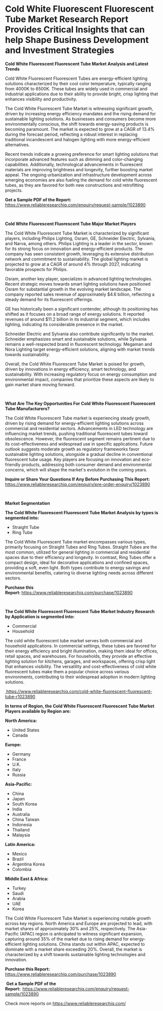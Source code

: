 <p><h1>Cold White Fluorescent Fluorescent Tube Market Research Report Provides Critical Insights that can help Shape Business Development and Investment Strategies</h1></p><p><strong>Cold White Fluorescent Fluorescent Tube Market Analysis and Latest Trends</strong></p>
<p><p>Cold White Fluorescent Fluorescent Tubes are energy-efficient lighting solutions characterized by their cool color temperature, typically ranging from 4000K to 6500K. These tubes are widely used in commercial and industrial applications due to their ability to provide bright, crisp lighting that enhances visibility and productivity. </p><p>The Cold White Fluorescent Tube Market is witnessing significant growth, driven by increasing energy efficiency mandates and the rising demand for sustainable lighting solutions. As businesses and consumers become more environmentally conscious, the shift towards energy-saving products is becoming paramount. The market is expected to grow at a CAGR of 13.4% during the forecast period, reflecting a robust interest in replacing traditional incandescent and halogen lighting with more energy-efficient alternatives. </p><p>Recent trends indicate a growing preference for smart lighting solutions that incorporate advanced features such as dimming and color-changing capabilities. Additionally, technological advancements in fluorescent materials are improving brightness and longevity, further boosting market appeal. The ongoing urbanization and infrastructure development across emerging economies are also fueling the demand for cold white fluorescent tubes, as they are favored for both new constructions and retrofitting projects.</p></p>
<p><strong>Get a Sample PDF of the Report:&nbsp;</strong> <a href="https://www.reliableresearchiq.com/enquiry/request-sample/1023890?utm_campaign=3058&utm_medium=2&utm_source=Github&utm_content=ia&utm_term=07032025&utm_id=cold-white-fluorescent-fluorescent-tube">https://www.reliableresearchiq.com/enquiry/request-sample/1023890</a></p>
<p>&nbsp;</p>
<p><strong>Cold White Fluorescent Fluorescent Tube Major Market Players</strong></p>
<p><p>The Cold White Fluorescent Tube Market is characterized by significant players, including Philips Lighting, Osram, GE, Schneider Electric, Sylvania, and Narva, among others. Philips Lighting is a leader in the sector, known for its strong focus on innovation and energy-efficient products. The company has seen consistent growth, leveraging its extensive distribution network and commitment to sustainability. The global lighting market is projected to grow at a CAGR of around 4% through 2027, indicating favorable prospects for Philips.</p><p>Osram, another key player, specializes in advanced lighting technologies. Recent strategic moves towards smart lighting solutions have positioned Osram for substantial growth in the evolving market landscape. The company reported sales revenue of approximately $4.6 billion, reflecting a steady demand for its fluorescent offerings.</p><p>GE has historically been a significant contender, although its positioning has shifted as it focuses on a broad range of energy solutions. It reported revenues of around $11.2 billion in its industrial segment, which includes lighting, indicating its considerable presence in the market.</p><p>Schneider Electric and Sylvania also contribute significantly to the market. Schneider emphasizes smart and sustainable solutions, while Sylvania remains a well-respected brand in fluorescent technology. Megaman and Nora Lighting target energy-efficient solutions, aligning with market trends towards sustainability.</p><p>Overall, the Cold White Fluorescent Tube Market is poised for growth, driven by innovations in energy efficiency, smart technology, and sustainability. With increasing regulatory focus on energy consumption and environmental impact, companies that prioritize these aspects are likely to gain market share moving forward.</p></p>
<p>&nbsp;</p>
<p><strong>What Are The Key Opportunities For Cold White Fluorescent Fluorescent Tube Manufacturers?</strong></p>
<p><p>The Cold White Fluorescent Tube market is experiencing steady growth, driven by rising demand for energy-efficient lighting solutions across commercial and residential sectors. Advancements in LED technology are influencing market trends, pushing traditional fluorescent tubes toward obsolescence. However, the fluorescent segment remains pertinent due to its cost-effectiveness and widespread use in specific applications. Future outlook suggests moderate growth as regulatory frameworks favor sustainable lighting solutions, alongside a gradual decline in conventional fluorescent tube usage. Key players are focusing on innovation and eco-friendly products, addressing both consumer demand and environmental concerns, which will shape the market's evolution in the coming years.</p></p>
<p><strong>Inquire or Share Your Questions If Any Before Purchasing This Report:</strong> <a href="https://www.reliableresearchiq.com/enquiry/pre-order-enquiry/1023890?utm_campaign=3058&utm_medium=2&utm_source=Github&utm_content=ia&utm_term=07032025&utm_id=cold-white-fluorescent-fluorescent-tube">https://www.reliableresearchiq.com/enquiry/pre-order-enquiry/1023890</a></p>
<p>&nbsp;</p>
<p><strong>Market Segmentation</strong></p>
<p><strong>The Cold White Fluorescent Fluorescent Tube Market Analysis by types is segmented into:</strong></p>
<p><ul><li>Straight Tube</li><li>Ring Tube</li></ul></p>
<p><p>The Cold White Fluorescent Tube market encompasses various types, primarily focusing on Straight Tubes and Ring Tubes. Straight Tubes are the most common, utilized for general lighting in commercial and residential spaces due to their efficiency and longevity. In contrast, Ring Tubes offer a compact design, ideal for decorative applications and confined spaces, providing a soft, even light. Both types contribute to energy savings and environmental benefits, catering to diverse lighting needs across different sectors.</p></p>
<p><strong>Purchase this Report:&nbsp;</strong><a href="https://www.reliableresearchiq.com/purchase/1023890?utm_campaign=3058&utm_medium=2&utm_source=Github&utm_content=ia&utm_term=07032025&utm_id=cold-white-fluorescent-fluorescent-tube">https://www.reliableresearchiq.com/purchase/1023890</a></p>
<p>&nbsp;</p>
<p><strong>The Cold White Fluorescent Fluorescent Tube Market Industry Research by Application is segmented into:</strong></p>
<p><ul><li>Commercial</li><li>Household</li></ul></p>
<p><p>The cold white fluorescent tube market serves both commercial and household applications. In commercial settings, these tubes are favored for their energy efficiency and bright illumination, making them ideal for offices, retail spaces, and warehouses. For households, they provide an effective lighting solution for kitchens, garages, and workspaces, offering crisp light that enhances visibility. The versatility and cost-effectiveness of cold white fluorescent tubes make them a popular choice across various environments, contributing to their widespread adoption in modern lighting solutions.</p></p>
<p><a href="https://www.reliableresearchiq.com/cold-white-fluorescent-fluorescent-tube-r1023890?utm_campaign=3058&utm_medium=2&utm_source=Github&utm_content=ia&utm_term=07032025&utm_id=cold-white-fluorescent-fluorescent-tube">&nbsp;https://www.reliableresearchiq.com/cold-white-fluorescent-fluorescent-tube-r1023890</a></p>
<p><strong>In terms of Region, the Cold White Fluorescent Fluorescent Tube Market Players available by Region are:</strong></p>
<p>
    <p> <strong> North America: </strong>
        <ul>
            <li>United States</li>
            <li>Canada</li>
        </ul>
        </p> 
    <p> <strong> Europe: </strong>
        <ul>
            <li>Germany</li>
            <li>France</li>
            <li>U.K.</li>
            <li>Italy</li>
            <li>Russia</li>
        </ul>
        </p> 
    <p> <strong> Asia-Pacific: </strong>
        <ul>
            <li>China</li>
            <li>Japan</li>
            <li>South Korea</li>
            <li>India</li>
            <li>Australia</li>
            <li>China Taiwan</li>
            <li>Indonesia</li>
            <li>Thailand</li>
            <li>Malaysia</li>
        </ul>
        </p> 
    <p> <strong> Latin America: </strong>
        <ul>
            <li>Mexico</li>
            <li>Brazil</li>
            <li>Argentina Korea</li>
            <li>Colombia</li>
        </ul>
        </p> 
    <p> <strong> Middle East & Africa: </strong>
        <ul>
            <li>Turkey</li>
            <li>Saudi</li>
            <li>Arabia</li>
            <li>UAE</li>
            <li>Korea</li>
        </ul>
    </p>
    </p>
<p><p>The Cold White Fluorescent Tube Market is experiencing notable growth across key regions. North America and Europe are projected to lead, with market shares of approximately 30% and 25%, respectively. The Asia-Pacific (APAC) region is anticipated to witness significant expansion, capturing around 35% of the market due to rising demand for energy-efficient lighting solutions. China stands out within APAC, expected to dominate with a market share exceeding 20%. Overall, the market is characterized by a shift towards sustainable lighting technologies and innovation.</p></p>
<p><strong>Purchase this Report: </strong><a href="https://www.reliableresearchiq.com/purchase/1023890?utm_campaign=3058&utm_medium=2&utm_source=Github&utm_content=ia&utm_term=07032025&utm_id=cold-white-fluorescent-fluorescent-tube">https://www.reliableresearchiq.com/purchase/1023890</a></p>
<p>&nbsp;<strong>Get a Sample PDF of the Report:&nbsp;&nbsp;</strong><a href="https://www.reliableresearchiq.com/enquiry/request-sample/1023890?utm_campaign=3058&utm_medium=2&utm_source=Github&utm_content=ia&utm_term=07032025&utm_id=cold-white-fluorescent-fluorescent-tube">https://www.reliableresearchiq.com/enquiry/request-sample/1023890</a></p>
<p><strong></strong></p>
<p>Check more reports on <a href="https://www.reliableresearchiq.com/?utm_campaign=3058&utm_medium=2&utm_source=Github&utm_content=ia&utm_term=07032025&utm_id=cold-white-fluorescent-fluorescent-tube">https://www.reliableresearchiq.com/</a></p>